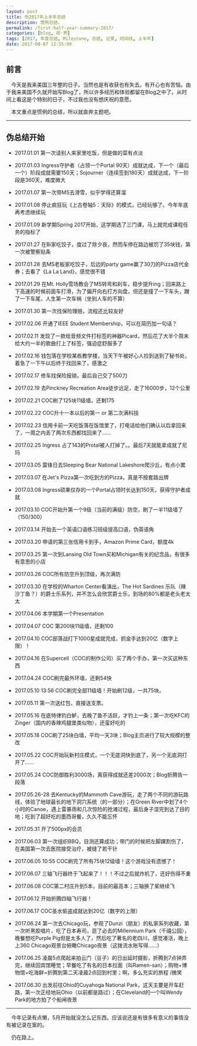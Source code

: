 ```yaml
---
layout: post
title: 伪2017年上半年总结
description: 惯例总结。
permalink: /first-half-year-summary-2017/
categories: [blog, 视·界]
tags: [2017, 年度总结, Milestone, 总结, 记录, 时间线, 上半年]
date: 2017-08-07 12:55:00
--- 
```


<!--「http://lanternd.qiniudn.com/Pic4Post/」-->

## 前言

　今天是我来美国三年整的日子。当然也是有收获也有失去。有开心也有苦恼。由于我来美国不久就开始写Blog了，所以许多经历和体验都留在Blog之中了。从时间上看这是个特别的日子，不过我也没有想庆祝的意愿。

　本文重点是惯例的总结，所以就直奔主题吧。

------

## 伪总结开始

- 2017.01.01 第一次请别人来家里吃饭，但是做的菜有点淡

- 2017.01.03 Ingress守护者（占领一个Portal 90天）成就达成，下一个（最后一个）阶段成就需要150天；Sojourner（连续签到180天）成就达成，下一阶段是360天，难度微大

- 2017.01.07 第一次带MS去滑雪，似乎学得还算溜

- 2017.01.08 停止疯狂玩《上古卷轴5：天际》的模式，已经玩够了。今年年底再考虑继续玩

- 2017.01.09 新学期Spring 2017开始，这学期选了三门课，马上就完成课程任务的指标了

- 2017.01.27 在Bi家吃饺子，度过了除夕夜，然而车停在路边被罚了35块钱，第一次被警察贴条

- 2017.01.28 去MS老板家吃饺子，后边的party game赢了30刀的Pizza店代金券；去看了《La La Land》，感觉很不错

- 2017.01.29 在Mt. Holly雪场教会了MS转弯和刹车，稳步提升ing；回来路上下高速的时候前面车打滑，为了偏开向右打方向盘，但还是撞了一下车头，蹭了一下车尾，人生第一次车祸（坐别人车的不算）

- 2017.01.30 第一次找保险理赔，流程还比较友好

- 2017.02.06 开通了IEEE Student Membership，可以在简历加一句话？

- 2017.02.11 发现了一款给音频文件打标签的神器Picard，然后花了大半个周末给大约一半的歌曲打上了标签，强迫症舒服多了

- 2017.02.16 钱包落在学校某栋教学楼，当天下午被好心人捡到送到了秘书处，着急了一下午以后终于找回来了，感激之

- 2017.02.17 修车找保险报销，最后自己交了500刀

- 2017.02.19 去Pinckney Recreation Area徒步远足，走了16000步，12个公里

- 2017.02.21 COC刷了125块11级墙，还剩175

- 2017.02.22 COC升十一本以后的第一 or 第二次满科技

- 2017.02.23 信用卡前一天吃饭落在饭馆里了，打电话给他们确认以后拿回来了，一周之内丢了两次东西都找回来了……

- 2017.02.25 Ingress 占了143的Protal被人打掉了。。最后7天就能拿成就了尼玛

- 2017.03.05 雷锋日去Sleeping Bear National Lakeshore爬沙丘，有点小累

- 2017.03.07 在Jet's Pizza第一次吃到方的Pizza，真是不按套路出牌

- 2017.03.08 Ingress硕果仅存的一个Portal占领时长达到150天，获得守护者成就

- 2017.03.10 COC开始升第一个9级（当前的满级）防空，刷了一半11级墙了（150/300）

- 2017.03.14 开始去一个英语口语练习班级提高口语，伪英语角

- 2017.03.20 申请的第三张信用卡到手，Amazon Prime Card，额度4k

- 2017.03.25 第一次到Lansing Old Town买和Michigan有关的纪念品，有很多有意思的小店

- 2017.03.26 COC所有防空升到顶级，再次满防

- 2017.03.30 在学校的Wharton Center看演出，The Hot  Sardines 乐队（辣沙丁鱼？）的爵士乐系列，并不怎么会欣赏爵士乐，到场的80%都是老头老太太

- 2017.04.06 本学期第一个Presentation

- 2017.04.07 COC 第200块11级墙，还剩100

- 2017.04.10 COC部落战打下1000星成就完成，抓金手达到20亿（数字上限）！

- 2017.04.16 在Supercell（COC的制作公司）买了两个手办，第一次买这种东西

- 2017.04.24 COC刷完最外环墙，还剩54快

- 2017.05.10 13:56 COC刷完全部11级墙！开始刷12级，一共75块。

- 2017.05.11 第一次送红包，直接送支票。

- 2017.05.16 在底特律钓白鲈，去晚了鱼不活跃，才钓上一条；第一次吃KFC的Zinger（国内的香辣鸡腿堡类似物），还蛮好吃的

- 2017.05.18 COC刷了25块白墙，平均一天3块；Blog主页进行了较大规模的整改

- 2017.05.22 COC开始玩新村庄模式，一个无底洞快到底了，另一个无底洞打开了……

- 2017.05.24 COC防御胜利3000场，离获得成就还差2000次；Blog折腾告一段落

- 2017.05.26-28 去Kentucky的Mammoth Cave游玩，走了两个不同的游玩路线，体验了地球最长的地下洞穴系统（的一部分）；在Green River中划了4个小时的Canoe，遇上雷暴雨和几次惊险的抢滩过程，最后身子湿完到达了目的地；吃到了超好吃的墨西哥餐，久久不能忘怀

- 2017.05.31 开了500px的会员

- 2017.06.03 第一次组织BBQ，目测还算成功；带门的时候把左脚踝割伤了，在美国第一次去医院接受治疗，被缝了若干针

- 2017.06.05 10:55 COC刷完了所有75块12级墙！这个游戏没有遗憾了！

- 2017.06.07 三轴飞行器终于飞起来了！！！不过之后就炸机了，还好伤得不重

- 2017.06.08 COC第二村庄升到5本，目前的最高本；三轴换了桨继续飞

- 2017.06.12 开始折腾四轴飞行器！

- 2017.06.17 COC圣水偷盗成就达到20亿（数字的上限）

- 2017.06.24 第一次去Chicago玩，参观了Dunzi（朋友）的私家系列收藏，第一次听黑胶唱片，吃了日本寿司，逛了必去的Millennium Park（千禧公园），晚餐想吃Purple Pig但是太多人了，然后吃了著名的老四川，感觉凑活，晚上上360 Chicago观景台俯瞰Chicago夜景（这拨流水账写得……）

- 2017.06.25 凌晨5点爬起来拍云门（豆子）的日出延时摄影，折腾到7点钟弄完，继续回宾馆睡觉；早餐吃了有名的日本拉面（叫Ramen-san）；购物+博物馆+吃海鲜=折腾到第二天凌晨2点回到村里；啊，多么充实的旅程 /微笑

- 2017.06.30 出发前往Ohio的Cuyahoga National Park，这天主要是开车赶路，第一次正经地玩Ohio（以前都是路过）；在Cleveland的一个叫Wendy Park的地方拍了个船闸夜景

------

　今年记录有点懒，5月开始就没怎么记东西。应该说还是有很多有意义的事情没有被记录在案的。

　仍在路上。